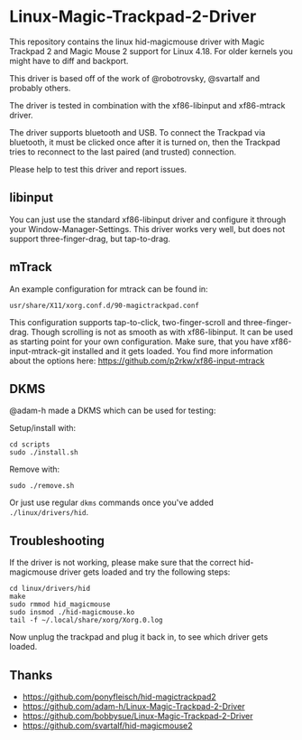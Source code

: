 # Linux-Magic-Trackpad-2-Driver

This repository contains the linux hid-magicmouse driver with Magic Trackpad 2 and Magic Mouse 2 support for Linux 4.18. For older kernels you might have to diff and backport.

This driver is based off of the work of @robotrovsky, @svartalf and probably others.

The driver is tested in combination with the xf86-libinput and xf86-mtrack driver. 

The driver supports bluetooth and USB. To connect the Trackpad via bluetooth, it must be clicked once after it is turned on, then the Trackpad tries to reconnect to the last paired (and trusted) connection.

Please help to test this driver and report issues. 

## libinput
You can just use the standard xf86-libinput driver and configure it through your Window-Manager-Settings. This driver works very well, but does not support three-finger-drag, but tap-to-drag.

## mTrack
An example configuration for mtrack can be found in:
```
usr/share/X11/xorg.conf.d/90-magictrackpad.conf 
```
This configuration supports tap-to-click, two-finger-scroll and three-finger-drag. Though scrolling is not as smooth as with xf86-libinput. It can be used as starting point for your own configuration. Make sure, that you have xf86-input-mtrack-git installed and it gets loaded. You find more information about the options here: https://github.com/p2rkw/xf86-input-mtrack

## DKMS

@adam-h made a DKMS which can be used for testing:

Setup/install with:

    cd scripts
    sudo ./install.sh

Remove with:

    sudo ./remove.sh

Or just use regular `dkms` commands once you've added `./linux/drivers/hid`.

## Troubleshooting
If the driver is not working, please make sure that the correct hid-magicmouse driver gets loaded and try the following steps:

    cd linux/drivers/hid
    make
    sudo rmmod hid_magicmouse
    sudo insmod ./hid-magicmouse.ko
    tail -f ~/.local/share/xorg/Xorg.0.log

Now unplug the trackpad and plug it back in, to see which driver gets loaded.

## Thanks
* https://github.com/ponyfleisch/hid-magictrackpad2
* https://github.com/adam-h/Linux-Magic-Trackpad-2-Driver
* https://github.com/bobbysue/Linux-Magic-Trackpad-2-Driver
* https://github.com/svartalf/hid-magicmouse2
